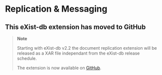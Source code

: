 # Replication & Messaging

## This eXist-db extension has moved to GitHub

> **Note**
>
> Starting with eXist-db v2.2 the document replication extension will be released as a XAR file independant from the eXist-db release schedule.
>
> The extension is now available on [GitHub](https://github.com/eXist-db/messaging-replication/wiki).
